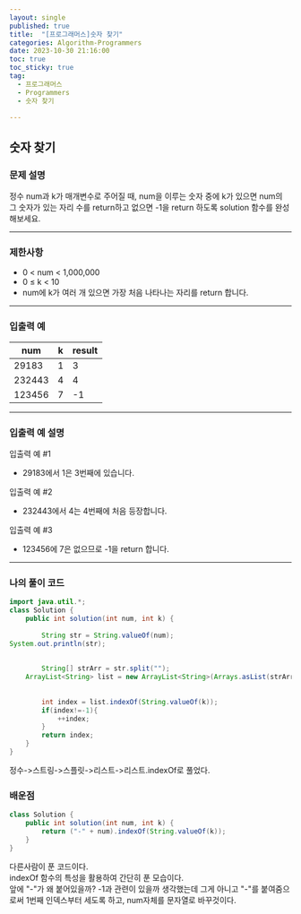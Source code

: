 ```yaml
---
layout: single
published: true
title:  "[프로그래머스]숫자 찾기"
categories: Algorithm-Programmers
date: 2023-10-30 21:16:00
toc: true
toc_sticky: true
tag:   
  - 프로그래머스
  - Programmers
  - 숫자 찾기

---
```


## 숫자 찾기


### 문제 설명

정수 num과 k가 매개변수로 주어질 때, num을 이루는 숫자 중에 k가 있으면 num의 그 숫자가 있는 자리 수를 return하고 없으면 -1을 return 하도록 solution 함수를 완성해보세요.


----------------

### 제한사항

* 0 < num < 1,000,000
* 0 ≤ k < 10
* num에 k가 여러 개 있으면 가장 처음 나타나는 자리를 return 합니다.

----------------

### 입출력 예

|num|	k|	result|
|---|---|---|
|29183	|1|	3
|232443	|4|	4
|123456|	7| 	-1

----------------

### 입출력 예 설명

입출력 예 #1  

* 29183에서 1은 3번째에 있습니다.
  

입출력 예 #2  

* 232443에서 4는 4번째에 처음 등장합니다.  
  

입출력 예 #3  

* 123456에 7은 없으므로 -1을 return 합니다.
  

  

  

  

  

----------------

### 나의 풀이 코드

```java
import java.util.*;
class Solution {
    public int solution(int num, int k) {
        
        String str = String.valueOf(num);
System.out.println(str);
        
        
        String[] strArr = str.split("");
    ArrayList<String> list = new ArrayList<String>(Arrays.asList(strArr));
        
        
        int index = list.indexOf(String.valueOf(k));
        if(index!=-1){
            ++index;
        }
        return index;
    }
}
```

정수->스트링->스플릿->리스트->리스트.indexOf로 풀었다. 


### 배운점

```java
class Solution {
    public int solution(int num, int k) {
        return ("-" + num).indexOf(String.valueOf(k));
    }
}
```

다른사람이 푼 코드이다.  
indexOf 함수의 특성을 활용하여 간단히 푼 모습이다.  
앞에 "-"가 왜 붙어있을까? -1과 관련이 있을까 생각했는데 그게 아니고 "-"를 붙여줌으로써 1번째 인덱스부터 세도록 하고, num자체를 문자열로 바꾸것이다.
